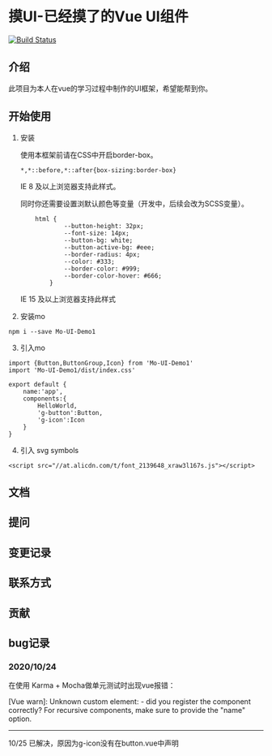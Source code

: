 # 摸UI-已经摸了的Vue UI组件

[![Build Status](https://www.travis-ci.org/XXXXXie1997/Mo-UI-Demo1.svg?branch=master)](https://www.travis-ci.org/XXXXXie1997/Mo-UI-Demo1)

## 介绍

此项目为本人在vue的学习过程中制作的UI框架，希望能帮到你。

## 开始使用

1. 安装

    使用本框架前请在CSS中开启border-box。
    
    ```
    *,*::before,*::after{box-sizing:border-box}
    ```
    IE 8 及以上浏览器支持此样式。
    
    同时你还需要设置浏默认颜色等变量（开发中，后续会改为SCSS变量）。
    
    
    ```
        html {
                --button-height: 32px;
                --font-size: 14px;
                --button-bg: white;
                --button-active-bg: #eee;
                --border-radius: 4px;
                --color: #333;
                --border-color: #999;
                --border-color-hover: #666;
            }
    
    ```
    IE 15 及以上浏览器支持此样式
 
2. 安装mo
 ```
npm i --save Mo-UI-Demo1
```

3. 引入mo
```
import {Button,ButtonGroup,Icon} from 'Mo-UI-Demo1'
import 'Mo-UI-Demo1/dist/index.css'

export default {
    name:'app',
    components:{
        HelloWorld,
        'g-button':Button,
        'g-icon':Icon
    }
}
```

4. 引入 svg symbols
```
<script src="//at.alicdn.com/t/font_2139648_xraw3l167s.js"></script>
```



## 文档

## 提问

## 变更记录

## 联系方式

## 贡献


## bug记录
### 2020/10/24
在使用 Karma + Mocha做单元测试时出现vue报错：

[Vue warn]: Unknown custom element: <g-icon> - did you register the component correctly? For recursive components, make sure to provide the "name" option.


---
10/25 已解决，原因为g-icon没有在button.vue中声明